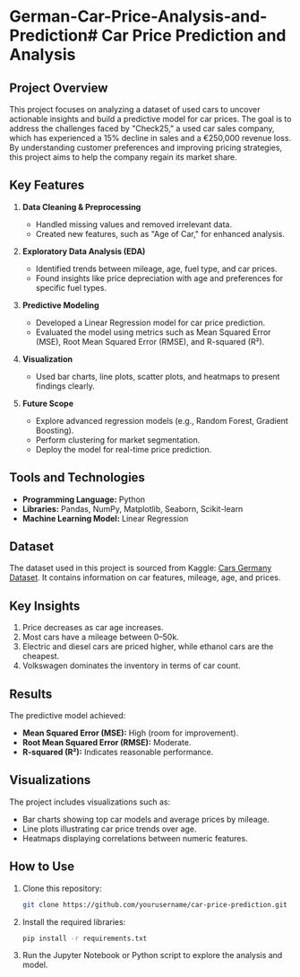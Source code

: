 # German-Car-Price-Analysis-and-Prediction# Car Price Prediction and Analysis

## Project Overview
This project focuses on analyzing a dataset of used cars to uncover actionable insights and build a predictive model for car prices. The goal is to address the challenges faced by "Check25," a used car sales company, which has experienced a 15% decline in sales and a €250,000 revenue loss. By understanding customer preferences and improving pricing strategies, this project aims to help the company regain its market share.

## Key Features
1. **Data Cleaning & Preprocessing**
   - Handled missing values and removed irrelevant data.
   - Created new features, such as "Age of Car," for enhanced analysis.

2. **Exploratory Data Analysis (EDA)**
   - Identified trends between mileage, age, fuel type, and car prices.
   - Found insights like price depreciation with age and preferences for specific fuel types.

3. **Predictive Modeling**
   - Developed a Linear Regression model for car price prediction.
   - Evaluated the model using metrics such as Mean Squared Error (MSE), Root Mean Squared Error (RMSE), and R-squared (R²).

4. **Visualization**
   - Used bar charts, line plots, scatter plots, and heatmaps to present findings clearly.

5. **Future Scope**
   - Explore advanced regression models (e.g., Random Forest, Gradient Boosting).
   - Perform clustering for market segmentation.
   - Deploy the model for real-time price prediction.

## Tools and Technologies
- **Programming Language:** Python  
- **Libraries:** Pandas, NumPy, Matplotlib, Seaborn, Scikit-learn  
- **Machine Learning Model:** Linear Regression  

## Dataset
The dataset used in this project is sourced from Kaggle: [Cars Germany Dataset](https://www.kaggle.com/datasets/ander289386/cars-germany). It contains information on car features, mileage, age, and prices.

## Key Insights
1. Price decreases as car age increases.
2. Most cars have a mileage between 0–50k.
3. Electric and diesel cars are priced higher, while ethanol cars are the cheapest.
4. Volkswagen dominates the inventory in terms of car count.

## Results
The predictive model achieved:
- **Mean Squared Error (MSE):** High (room for improvement).
- **Root Mean Squared Error (RMSE):** Moderate.
- **R-squared (R²):** Indicates reasonable performance.

## Visualizations
The project includes visualizations such as:
- Bar charts showing top car models and average prices by mileage.
- Line plots illustrating car price trends over age.
- Heatmaps displaying correlations between numeric features.

## How to Use
1. Clone this repository:
   ```bash
   git clone https://github.com/yourusername/car-price-prediction.git
   ```
2. Install the required libraries:
   ```bash
   pip install -r requirements.txt
   ```
3. Run the Jupyter Notebook or Python script to explore the analysis and model.
